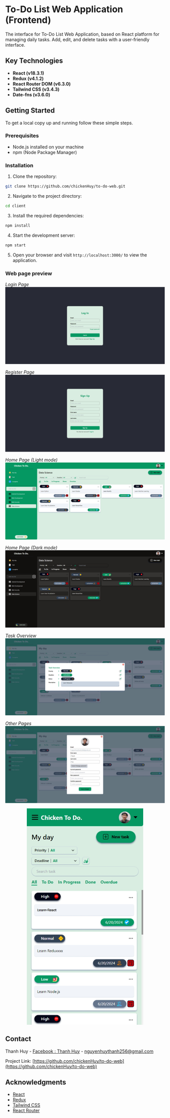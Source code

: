 # To-Do List Web Application (Frontend)

The interface for To-Do List Web Application, based on React platform for managing daily tasks. Add, edit, and delete tasks with a user-friendly interface.

## Key Technologies

- **React (v18.3.1)**
- **Redux (v4.1.2)**
- **React Router DOM (v6.3.0)**
- **Tailwind CSS (v3.4.3)**
- **Date-fns (v3.6.0)**

## Getting Started

To get a local copy up and running follow these simple steps.

### Prerequisites

- Node.js installed on your machine
- npm (Node Package Manager)

### Installation

1. Clone the repository:
```bash
git clone https://github.com/chickenHuy/to-do-web.git
```

2. Navigate to the project directory:
```bash
cd client
```

3. Install the required dependencies:
```bash
npm install
```

4. Start the development server:
```bash
npm start
```

5. Open your browser and visit `http://localhost:3000/` to view the application.

### Web page preview
*Login Page*
![Login Page](./image/page_login.png "Optional title")

*Register Page*
![Register Page](./image/page_register.png "Optional title")

*Home Page (Light mode)*
![Home Page](./image/page_home_light.png "Optional title")

*Home Page (Dark mode)*
![Home Page](./image/page_home_dark.png "Optional title")

*Task Overview*
![Task Overview](./image/page_task_overview.png "Optional title")

*Other Pages*
![Other Pages](./image/page_profile.png "Optional title")

<p align="center">
  <img src="./image/page_home_smartphone.png" alt="Optional title" title="Optional title" />
</p>

## Contact

Thanh Huy - [Facebook : Thanh Huy](https://www.facebook.com/profile.php?id=100024283741045) - nguyenhuythanh256@gmail.com

Project Link: [https://github.com/chickenHuy/to-do-web](https://github.com/chickenHuy/to-do-web)

## Acknowledgments

- [React](https://reactjs.org/)
- [Redux](https://redux.js.org/)
- [Tailwind CSS](https://tailwindcss.com/)
- [React Router](https://reactrouter.com/)

